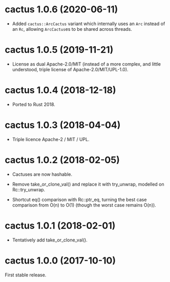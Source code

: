 # cactus 1.0.6 (2020-06-11)

* Added `cactus::ArcCactus` variant which internally uses an `Arc` instead of
  an `Rc`, allowing `ArcCactus`es to be shared across threads.


# cactus 1.0.5 (2019-11-21)

* License as dual Apache-2.0/MIT (instead of a more complex, and little
  understood, triple license of Apache-2.0/MIT/UPL-1.0).


# cactus 1.0.4 (2018-12-18)

* Ported to Rust 2018.


# cactus 1.0.3 (2018-04-04)

* Triple licence Apache-2 / MIT / UPL.


# cactus 1.0.2 (2018-02-05)

* Cactuses are now hashable.

* Remove take_or_clone_val() and replace it with try_unwrap, modelled on
  Rc::try_unwrap.

* Shortcut eq() comparison with Rc::ptr_eq, turning the best case comparison
  from O(n) to O(1) (though the worst case remains O(n)).


# cactus 1.0.1 (2018-02-01)

* Tentatively add take_or_clone_val().


# cactus 1.0.0 (2017-10-10)

First stable release.
